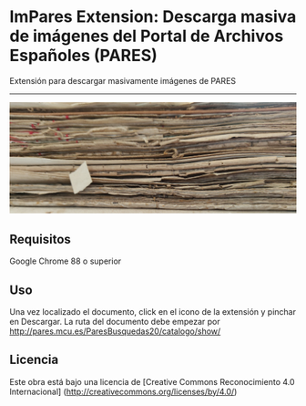 # ImPares Extension: Descarga masiva de imágenes del Portal de Archivos Españoles (PARES)

Extensión para descargar masivamente imágenes de PARES
<hr>

![Alt text](img/legajo.jpg "Legajo decorativo")
## Requisitos

Google Chrome 88 o superior

## Uso

Una vez localizado el documento, click en el icono de la extensión y pinchar en Descargar. La ruta del documento debe empezar por http://pares.mcu.es/ParesBusquedas20/catalogo/show/

## Licencia

Este obra está bajo una licencia de [Creative Commons Reconocimiento 4.0 Internacional] (http://creativecommons.org/licenses/by/4.0/)
